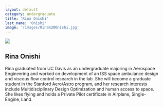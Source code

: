 ```yaml
---
layout: default
category: undergraduate
title: 'Rina Onishi'
last_name: 'Onishi'
image: '/images/Rina%20Onishi.jpg'
---
```


<img src="{{ page.image }}">

<h2 class="team-title">Rina Onishi</h2>
<h4 class="team-position"></h4>
<p>Rina graduated from UC Davis as an undergraduate majoring in Aerospace Engineering and worked on development of an ISS space ambulance design and viscous flow control research in the lab. She will become a graduate student in the Stanford Aero/Astro program, and her research interests include Multidisciplinary Design Optimization and human access to space. She likes flying and holds a Private Pilot certificate in Airplane, Single-Engine, Land.</p>
<ul class="team-member-other-info"></ul>
